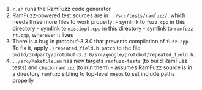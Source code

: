 1. `r.sh` runs the RamFuzz code generator
2. RamFuzz-powered test sources are in `../src/tests/ramfuzz/`, which needs
   three more files to work properly:
	   - symlink to `fuzz.cpp` in this directory
	   - symlink to `missimpl.cpp` in this directory
	   - symlink to `ramfuzz-rt.cpp`, wherever it lives
3. There is a bug in protobuf-3.3.0 that prevents compilation of `fuzz.cpp`.  To
   fix it, apply `./repeated_field.h.patch` to the file
   `build/3rdparty/protobuf-3.3.0/src/google/protobuf/repeated_field.h`.
4. `../src/Makefile.am` has new targets `ramfuzz-tests` (to build RamFuzz tests)
   and `check-ramfuzz` (to run them)
	   - assumes RamFuzz source is in a directory `ramfuzz` sibling to top-level
         `mesos` to set include paths properly

